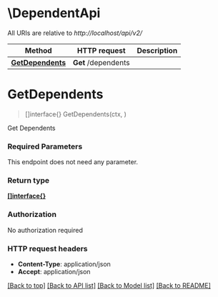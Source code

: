# \DependentApi

All URIs are relative to *http://localhost/api/v2/*

Method | HTTP request | Description
------------- | ------------- | -------------
[**GetDependents**](DependentApi.md#GetDependents) | **Get** /dependents | 


# **GetDependents**
> []interface{} GetDependents(ctx, )


Get Dependents

### Required Parameters
This endpoint does not need any parameter.

### Return type

[**[]interface{}**](interface{}.md)

### Authorization

No authorization required

### HTTP request headers

 - **Content-Type**: application/json
 - **Accept**: application/json

[[Back to top]](#) [[Back to API list]](../README.md#documentation-for-api-endpoints) [[Back to Model list]](../README.md#documentation-for-models) [[Back to README]](../README.md)


